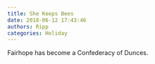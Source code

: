 ```yaml
---
title: She Keeps Bees
date: 2018-06-12 17:43:46
authors: Ripp
categories: Holiday
---
```


 Fairhope has become a Confederacy of Dunces.